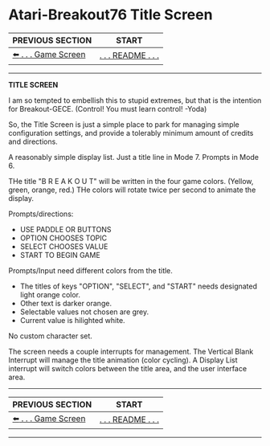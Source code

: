 # Atari-Breakout76 Title Screen

**PREVIOUS SECTION** | **START** 
--- | :---: 
[:arrow_left: . . . Game Screen](https://github.com/kenjennings/Atari-Breakout76/blob/master/README06GameScreen.md "Game Screen") | [. . . README . . .](https://github.com/kenjennings/Atari-Breakout76/blob/master/README.md "README") 
 
---

**TITLE SCREEN**

I am so tempted to embellish this to stupid extremes, but that is the intention for Breakout-GECE.  (Control!  You must learn control!  -Yoda)

So, the Title Screen is just a simple place to park for managing simple configuration settings, and provide a tolerably minimum amount of credits and directions.

A reasonably simple display list.  Just a title line in Mode 7.  Prompts  in Mode 6.

THe title "B R E A K O U T" will be written in the four game colors.  (Yellow, green, orange, red.)   THe colors will rotate twice per second to animate the display.

Prompts/directions:

- USE PADDLE OR BUTTONS
- OPTION CHOOSES TOPIC
- SELECT CHOOSES VALUE
- START TO BEGIN GAME

Prompts/Input need different colors from the title.

- The titles of keys "OPTION", "SELECT", and "START" needs designated light orange color.
- Other text is darker orange.
- Selectable values not chosen are grey.
- Current value is hilighted white.

No custom character set.

The screen needs a couple interrupts for management.  The Vertical Blank Interrupt will manage the title animation (color cycling).  A Display List interrupt will switch colors between the title area, and the user interface area.

---

**PREVIOUS SECTION** | **START** 
--- | :---: 
[:arrow_left: . . . Game Screen](https://github.com/kenjennings/Atari-Breakout76/blob/master/README06GameScreen.md "Game Screen") | [. . . README . . .](https://github.com/kenjennings/Atari-Breakout76/blob/master/README.md "README") 
 
---
